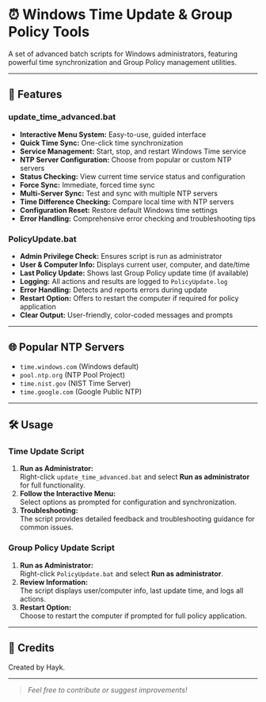 

# ⏰ Windows Time Update & Group Policy Tools
A set of advanced batch scripts for Windows administrators, featuring powerful time synchronization and Group Policy management utilities.

---


## 🚀 Features

### update_time_advanced.bat
- **Interactive Menu System:** Easy-to-use, guided interface
- **Quick Time Sync:** One-click time synchronization
- **Service Management:** Start, stop, and restart Windows Time service
- **NTP Server Configuration:** Choose from popular or custom NTP servers
- **Status Checking:** View current time service status and configuration
- **Force Sync:** Immediate, forced time sync
- **Multi-Server Sync:** Test and sync with multiple NTP servers
- **Time Difference Checking:** Compare local time with NTP servers
- **Configuration Reset:** Restore default Windows time settings
- **Error Handling:** Comprehensive error checking and troubleshooting tips

### PolicyUpdate.bat
- **Admin Privilege Check:** Ensures script is run as administrator
- **User & Computer Info:** Displays current user, computer, and date/time
- **Last Policy Update:** Shows last Group Policy update time (if available)
- **Logging:** All actions and results are logged to `PolicyUpdate.log`
- **Error Handling:** Detects and reports errors during update
- **Restart Option:** Offers to restart the computer if required for policy application
- **Clear Output:** User-friendly, color-coded messages and prompts

---

## 🌐 Popular NTP Servers

- `time.windows.com` (Windows default)
- `pool.ntp.org` (NTP Pool Project)
- `time.nist.gov` (NIST Time Server)
- `time.google.com` (Google Public NTP)

---


## 🛠️ Usage

### Time Update Script
1. **Run as Administrator:**  
   Right-click `update_time_advanced.bat` and select **Run as administrator** for full functionality.
2. **Follow the Interactive Menu:**  
   Select options as prompted for configuration and synchronization.
3. **Troubleshooting:**  
   The script provides detailed feedback and troubleshooting guidance for common issues.

### Group Policy Update Script
1. **Run as Administrator:**  
   Right-click `PolicyUpdate.bat` and select **Run as administrator**.
2. **Review Information:**  
   The script displays user/computer info, last update time, and logs all actions.
3. **Restart Option:**  
   Choose to restart the computer if prompted for full policy application.

---


## 🙏 Credits

Created by Hayk.

---

> _Feel free to contribute or suggest improvements!_
